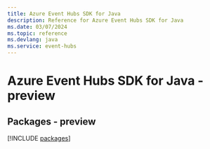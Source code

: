 ```yaml
---
title: Azure Event Hubs SDK for Java
description: Reference for Azure Event Hubs SDK for Java
ms.date: 03/07/2024
ms.topic: reference
ms.devlang: java
ms.service: event-hubs
---
```

# Azure Event Hubs SDK for Java - preview
## Packages - preview
[!INCLUDE [packages](event-hubs-index.md)]
